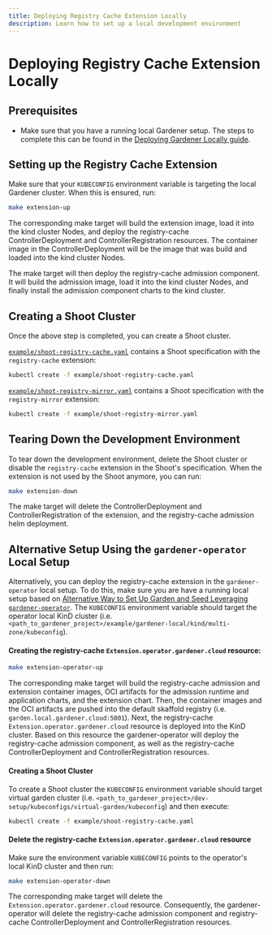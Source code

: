 ```yaml
---
title: Deploying Registry Cache Extension Locally
description: Learn how to set up a local development environment
---
```


# Deploying Registry Cache Extension Locally

## Prerequisites

- Make sure that you have a running local Gardener setup. The steps to complete this can be found in the [Deploying Gardener Locally guide](https://github.com/gardener/gardener/blob/master/docs/deployment/getting_started_locally.md).

## Setting up the Registry Cache Extension

Make sure that your `KUBECONFIG` environment variable is targeting the local Gardener cluster. When this is ensured, run:

```bash
make extension-up
```

The corresponding make target will build the extension image, load it into the kind cluster Nodes, and deploy the registry-cache ControllerDeployment and ControllerRegistration resources. The container image in the ControllerDeployment will be the image that was build and loaded into the kind cluster Nodes.

The make target will then deploy the registry-cache admission component. It will build the admission image, load it into the kind cluster Nodes, and finally install the admission component charts to the kind cluster.

## Creating a Shoot Cluster

Once the above step is completed, you can create a Shoot cluster.

[`example/shoot-registry-cache.yaml`](../../example/shoot-registry-cache.yaml) contains a Shoot specification with the `registry-cache` extension:
```bash
kubectl create -f example/shoot-registry-cache.yaml
```

[`example/shoot-registry-mirror.yaml`](../../example/shoot-registry-mirror.yaml) contains a Shoot specification with the `registry-mirror` extension:
```bash
kubectl create -f example/shoot-registry-mirror.yaml
```

## Tearing Down the Development Environment

To tear down the development environment, delete the Shoot cluster or disable the `registry-cache` extension in the Shoot's specification. When the extension is not used by the Shoot anymore, you can run:

```bash
make extension-down
```

The make target will delete the ControllerDeployment and ControllerRegistration of the extension, and the registry-cache admission helm deployment.

## Alternative Setup Using the `gardener-operator` Local Setup

Alternatively, you can deploy the registry-cache extension in the `gardener-operator` local setup. To do this, make sure you are have a running local setup based on [Alternative Way to Set Up Garden and Seed Leveraging `gardener-operator`](https://github.com/gardener/gardener/blob/master/docs/deployment/getting_started_locally.md#alternative-way-to-set-up-garden-and-seed-leveraging-gardener-operator). The `KUBECONFIG` environment variable should target the operator local KinD cluster (i.e. `<path_to_gardener_project>/example/gardener-local/kind/multi-zone/kubeconfig`).

#### Creating the registry-cache `Extension.operator.gardener.cloud` resource:

```bash
make extension-operator-up
```

The corresponding make target will build the registry-cache admission and extension container images, OCI artifacts for the admission runtime and application charts, and the extension chart. Then, the container images and the OCI artifacts are pushed into the default skaffold registry (i.e. `garden.local.gardener.cloud:5001`). Next, the registry-cache `Extension.operator.gardener.cloud` resource is deployed into the KinD cluster. Based on this resource the gardener-operator will deploy the registry-cache admission component, as well as the registry-cache ControllerDeployment and ControllerRegistration resources.

#### Creating a Shoot Cluster

To create a Shoot cluster the `KUBECONFIG` environment variable should target virtual garden cluster (i.e. `<path_to_gardener_project>/dev-setup/kubeconfigs/virtual-garden/kubeconfig`) and then execute:
```bash
kubectl create -f example/shoot-registry-cache.yaml
```

#### Delete the registry-cache `Extension.operator.gardener.cloud` resource

Make sure the environment variable `KUBECONFIG` points to the operator's local KinD cluster and then run:
```bash
make extension-operator-down
```

The corresponding make target will delete the `Extension.operator.gardener.cloud` resource. Consequently, the gardener-operator will delete the registry-cache admission component and registry-cache ControllerDeployment and ControllerRegistration resources.
